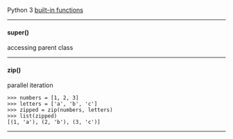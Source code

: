 
Python 3 <a href="https://docs.python.org/3/library/functions.html">built-in functions</a>

<hr>

#### super()
accessing parent class

<hr>

#### zip()
parallel iteration

```
>>> numbers = [1, 2, 3]
>>> letters = ['a', 'b', 'c']
>>> zipped = zip(numbers, letters)
>>> list(zipped)
[(1, 'a'), (2, 'b'), (3, 'c')]
```

<hr>
